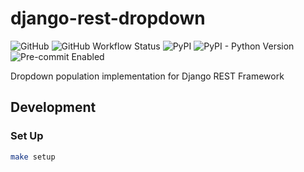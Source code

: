 # django-rest-dropdown

![GitHub](https://img.shields.io/github/license/earthpyy/django-rest-dropdown)
![GitHub Workflow Status](https://img.shields.io/github/workflow/status/earthpyy/django-rest-dropdown/CI)
![PyPI](https://img.shields.io/pypi/v/django-rest-dropdown)
![PyPI - Python Version](https://img.shields.io/pypi/pyversions/django-rest-dropdown)
![Pre-commit Enabled](https://img.shields.io/badge/pre--commit-enabled-brightgreen?logo=pre-commit&logoColor=white)

Dropdown population implementation for Django REST Framework

## Development

### Set Up

```bash
make setup
```
